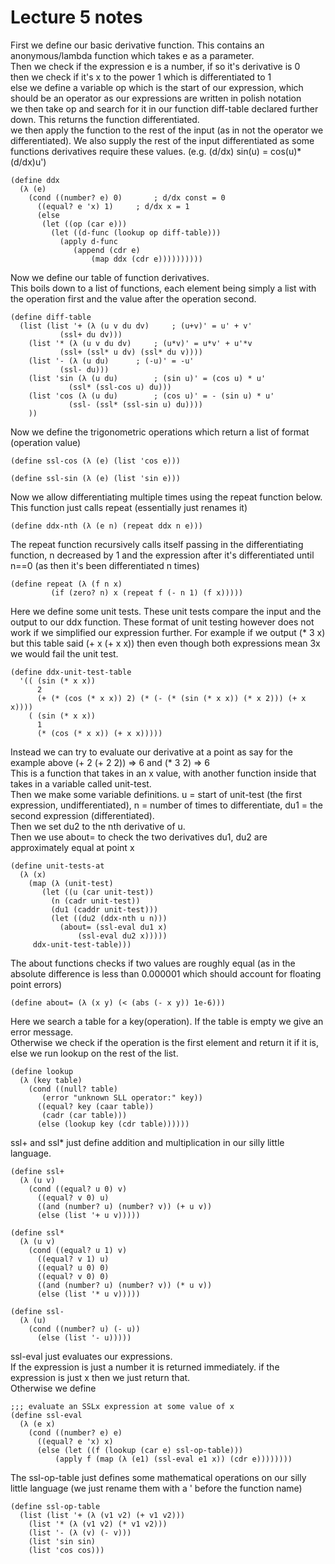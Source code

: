 # Lecture 5 notes

First we define our basic derivative function. This contains an anonymous/lambda function which takes e as a parameter.  
Then we check if the expression e is a number, if so it's derivative is 0  
then we check if it's x to the power 1 which is differentiated to 1  
else we define a variable op which is the start of our expression, which should be an operator as our expressions are written in polish notation  
we then take op and search for it in our function diff-table declared further down. This returns the function differentiated.  
we then apply the function to the rest of the input (as in not the operator we differentiated). We also supply the rest of the input differentiated as some functions derivatives require these values. (e.g. (d/dx) sin(u) = cos(u)* (d/dx)u')  
````
(define ddx
  (λ (e)
    (cond ((number? e) 0)		; d/dx const = 0
	  ((equal? e 'x) 1)		; d/dx x = 1
	  (else
	   (let ((op (car e)))
	     (let ((d-func (lookup op diff-table)))
	       (apply d-func
		      (append (cdr e)
			      (map ddx (cdr e))))))))))
````

Now we define our table of function derivatives.  
This boils down to a list of functions, each element being simply a list with the operation first and the value after the operation second.  
````
(define diff-table
  (list (list '+ (λ (u v du dv)		; (u+v)' = u' + v'
		   (ssl+ du dv)))
	(list '* (λ (u v du dv)		; (u*v)' = u*v' + u'*v
		   (ssl+ (ssl* u dv) (ssl* du v))))
	(list '- (λ (u du)		; (-u)' = -u'
		   (ssl- du)))
	(list 'sin (λ (u du)		; (sin u)' = (cos u) * u'
		     (ssl* (ssl-cos u) du)))
	(list 'cos (λ (u du)		; (cos u)' = - (sin u) * u'
		     (ssl- (ssl* (ssl-sin u) du))))
	))
````
Now we define the trigonometric operations which return a list of format (operation value)  
````
(define ssl-cos (λ (e) (list 'cos e)))

(define ssl-sin (λ (e) (list 'sin e)))
````

Now we allow differentiating multiple times using the repeat function below. This function just calls repeat (essentially just renames it)  
````
(define ddx-nth (λ (e n) (repeat ddx n e)))
````

The repeat function recursively calls itself passing in the differentiating function, n decreased by 1 and the expression after it's differentiated until n==0 (as then it's been differentiated n times)
```
(define repeat (λ (f n x)
		 (if (zero? n) x (repeat f (- n 1) (f x)))))
```

Here we define some unit tests. These unit tests compare the input and the output to our ddx function. These format of unit testing however does not work if we simplified our expression further. For example if we output (* 3 x) but this table said (+ x (+ x x)) then even though both expressions mean 3x we would fail the unit test.
````
(define ddx-unit-test-table
  '(( (sin (* x x))
      2
      (+ (* (cos (* x x)) 2) (* (- (* (sin (* x x)) (* x 2))) (+ x x))))
    ( (sin (* x x))
      1
      (* (cos (* x x)) (+ x x)))))
````

Instead we can try to evaluate our derivative at a point as say for the example above (+ 2 (+ 2 2)) => 6 and (* 3 2) => 6  
This is a function that takes in an x value, with another function inside that takes in a variable called unit-test.  
Then we make some variable definitions. u = start of unit-test (the first expression, undifferentiated), n = number of times to differentiate, du1 = the second expression (differentiated).  
Then we set du2 to the nth derivative of u.  
Then we use about= to check the two derivatives du1, du2 are approximately equal at point x
````
(define unit-tests-at
  (λ (x)
    (map (λ (unit-test)
	   (let ((u (car unit-test))
		 (n (cadr unit-test))
		 (du1 (caddr unit-test)))
	     (let ((du2 (ddx-nth u n)))
	       (about= (ssl-eval du1 x)
		       (ssl-eval du2 x)))))
	 ddx-unit-test-table)))
````

The about functions checks if two values are roughly equal (as in the absolute difference is less than 0.000001 which should account for floating point errors)  
````
(define about= (λ (x y) (< (abs (- x y)) 1e-6)))
````

Here we search a table for a key(operation). If the table is empty we give an error message.  
Otherwise we check if the operation is the first element and return it if it is,  
else we run lookup on the rest of the list.
````
(define lookup
  (λ (key table)
    (cond ((null? table)
	   (error "unknown SLL operator:" key))
	  ((equal? key (caar table))
	   (cadr (car table)))
	  (else (lookup key (cdr table))))))
````


ssl+ and ssl* just define addition and multiplication in our silly little language.
````
(define ssl+
  (λ (u v)
    (cond ((equal? u 0) v)
	  ((equal? v 0) u)
	  ((and (number? u) (number? v)) (+ u v))
	  (else (list '+ u v)))))

(define ssl*
  (λ (u v)
    (cond ((equal? u 1) v)
	  ((equal? v 1) u)
	  ((equal? u 0) 0)
	  ((equal? v 0) 0)
	  ((and (number? u) (number? v)) (* u v))
	  (else (list '* u v)))))

(define ssl-
  (λ (u)
    (cond ((number? u) (- u))
	  (else (list '- u)))))
````
ssl-eval just evaluates our expressions.  
If the expression is just a number it is returned immediately. if the expression is just x then we just return that.  
Otherwise we define
````
;;; evaluate an SSLx expression at some value of x
(define ssl-eval
  (λ (e x)
    (cond ((number? e) e)
	  ((equal? e 'x) x)
	  (else (let ((f (lookup (car e) ssl-op-table)))
		  (apply f (map (λ (e1) (ssl-eval e1 x)) (cdr e))))))))
````

The ssl-op-table just defines some mathematical operations on our silly little language (we just rename them with a ' before the function name)
````
(define ssl-op-table
  (list (list '+ (λ (v1 v2) (+ v1 v2)))
	(list '* (λ (v1 v2) (* v1 v2)))
	(list '- (λ (v) (- v)))
	(list 'sin sin)
	(list 'cos cos)))
````

